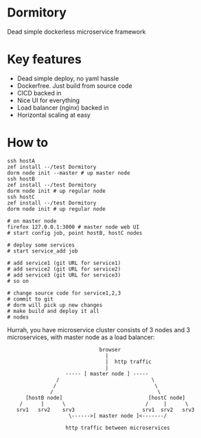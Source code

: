 # Dormitory

Dead simple dockerless microservice framework

# Key features

* Dead simple deploy, no yaml hassle
* Dockerfree. Just build from source code
* CICD backed in
* Nice UI for everything
* Load balancer (nginx) backed in
* Horizontal scaling at easy 

# How to

```
ssh hostA
zef install --/test Dormitory
dorm node init --master # up master node
ssh hostB
zef install --/test Dormitory
dorm node init # up regular node
ssh hostC
zef install --/test Dormitory
dorm node init # up regular node
```

```
# on master node
firefox 127.0.0.1:3000 # master node web UI
# start config job, point hostB, hostC nodes

# deploy some services
# start service_add job

# add service1 (git URL for service1)
# add service2 (git URL for service2)
# add service3 (git URL for service3)
# so on

# change source code for service1,2,3
# commit to git
# dorm will pick up new changes
# make build and deploy it all
# nodes

```

Hurrah, you have microservice cluster consists of 3 nodes and 3 microservices, with master node as a load balancer:


```
                              browser
                                |
                                |  http traffic      
                                |
                   ----- [ master node ] ----- 
                /                              \ 
               /                                \       
              /                                  \
      [hostB node]                            [hostC node]
    /      |      \                          /     |      \
   srv1   srv2    srv3                      srv1  srv2   srv3
                    \------>[ master node ]<-------/

                   http traffic between microservices
```
